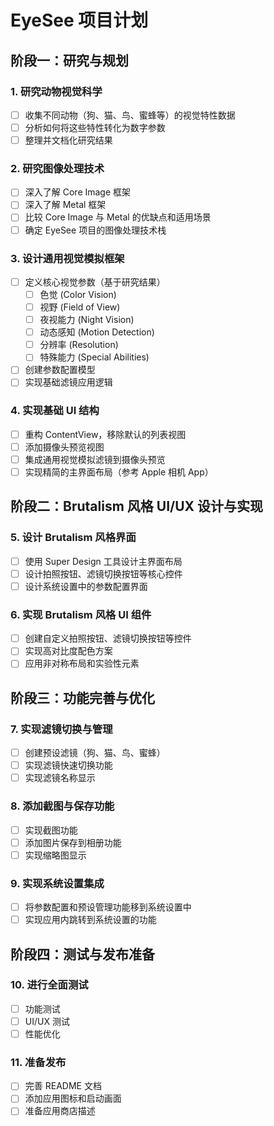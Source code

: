 # EyeSee 项目计划

## 阶段一：研究与规划

### 1. 研究动物视觉科学
- [ ] 收集不同动物（狗、猫、鸟、蜜蜂等）的视觉特性数据
- [ ] 分析如何将这些特性转化为数字参数
- [ ] 整理并文档化研究结果

### 2. 研究图像处理技术
- [ ] 深入了解 Core Image 框架
- [ ] 深入了解 Metal 框架
- [ ] 比较 Core Image 与 Metal 的优缺点和适用场景
- [ ] 确定 EyeSee 项目的图像处理技术栈

### 3. 设计通用视觉模拟框架
- [ ] 定义核心视觉参数（基于研究结果）
  - [ ] 色觉 (Color Vision)
  - [ ] 视野 (Field of View)
  - [ ] 夜视能力 (Night Vision)
  - [ ] 动态感知 (Motion Detection)
  - [ ] 分辨率 (Resolution)
  - [ ] 特殊能力 (Special Abilities)
- [ ] 创建参数配置模型
- [ ] 实现基础滤镜应用逻辑

### 4. 实现基础 UI 结构
- [ ] 重构 ContentView，移除默认的列表视图
- [ ] 添加摄像头预览视图
- [ ] 集成通用视觉模拟滤镜到摄像头预览
- [ ] 实现精简的主界面布局（参考 Apple 相机 App）

## 阶段二：Brutalism 风格 UI/UX 设计与实现

### 5. 设计 Brutalism 风格界面
- [ ] 使用 Super Design 工具设计主界面布局
- [ ] 设计拍照按钮、滤镜切换按钮等核心控件
- [ ] 设计系统设置中的参数配置界面

### 6. 实现 Brutalism 风格 UI 组件
- [ ] 创建自定义拍照按钮、滤镜切换按钮等控件
- [ ] 实现高对比度配色方案
- [ ] 应用非对称布局和实验性元素

## 阶段三：功能完善与优化

### 7. 实现滤镜切换与管理
- [ ] 创建预设滤镜（狗、猫、鸟、蜜蜂）
- [ ] 实现滤镜快速切换功能
- [ ] 实现滤镜名称显示

### 8. 添加截图与保存功能
- [ ] 实现截图功能
- [ ] 添加图片保存到相册功能
- [ ] 实现缩略图显示

### 9. 实现系统设置集成
- [ ] 将参数配置和预设管理功能移到系统设置中
- [ ] 实现应用内跳转到系统设置的功能

## 阶段四：测试与发布准备

### 10. 进行全面测试
- [ ] 功能测试
- [ ] UI/UX 测试
- [ ] 性能优化

### 11. 准备发布
- [ ] 完善 README 文档
- [ ] 添加应用图标和启动画面
- [ ] 准备应用商店描述